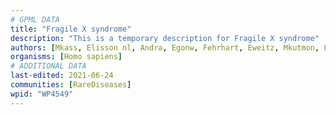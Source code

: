 ```yaml
---
# GPML DATA
title: "Fragile X syndrome"
description: "This is a temporary description for Fragile X syndrome"
authors: [Mkass, Elisson nl, Andra, Egonw, Fehrhart, Eweitz, Mkutmon, Finterly]
organisms: [Homo sapiens]
# ADDITIONAL DATA
last-edited: 2021-06-24
communities: [RareDiseases]
wpid: "WP4549"
---
```

